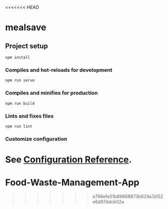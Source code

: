 <<<<<<< HEAD
# mealsave

## Project setup
```
npm install
```

### Compiles and hot-reloads for development
```
npm run serve
```

### Compiles and minifies for production
```
npm run build
```

### Lints and fixes files
```
npm run lint
```

### Customize configuration
See [Configuration Reference](https://cli.vuejs.org/config/).
=======
# Food-Waste-Management-App
>>>>>>> e766efe01b89668873b629a7a152e6d97ddcb02a
